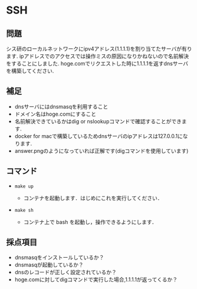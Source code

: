 # SSH

## 問題

シス研のローカルネットワークにipv4アドレス(1.1.1.1)を割り当てたサーバが有ります.
ipアドレスでのアクセスでは操作ミスの原因になりかねないので名前解決をすることにしました.
hoge.comでリクエストした時に1.1.1.1を返すdnsサーバを構築してください. 


## 補足

- dnsサーバにはdnsmasqを利用すること
- ドメイン名はhoge.comにすること
- 名前解決できているかはdig or nslookupコマンドで確認することができます.
- docker for macで構築しているためdnsサーバのipアドレスは127.0.0.1になります.
- answer.pngのようになっていれば正解です(digコマンドを使用しています)

## コマンド

- `make up`

  - コンテナを起動します．はじめにこれを実行してください．

- `make sh`
  - コンテナ上で bash を起動し，操作できるようにします．

## 採点項目

- dnsmasqをインストールしているか？
- dnsmasqが起動しているか？
- dnsのレコードが正しく設定されているか？
- hoge.comに対してdigコマンドで実行した場合,1.1.1.1が返ってくるか？